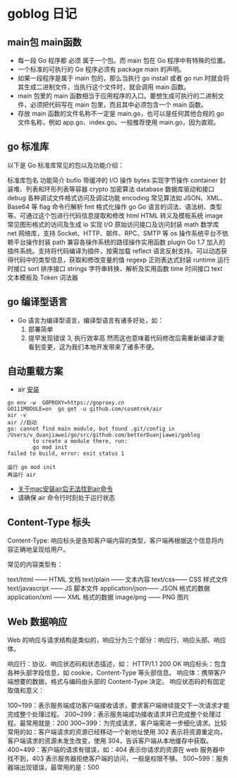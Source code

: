 # goblog 日记

## main包 main函数
* 每一段 Go 程序都 必须 属于一个包。而 main 包在 Go 程序中有特殊的位置。
* 一个标准的可执行的 Go 程序必须有 package main 的声明。
* 如果一段程序是属于 main 包的，那么当执行 go install 或者 go run 时就会将其生成二进制文件，当执行这个文件时，就会调用 main 函数。
* main 包里的 main 函数相当于应用程序的入口。要想生成可执行的二进制文件，必须把代码写在 main 包里，而且其中必须包含一个 main 函数。
*  存放 main 函数的文件名称不一定是 main.go，也可以是任何其他合规的 go 文件名称，例如 app.go、index.go。一般推荐使用 main.go，因为直观。

## go 标准库
以下是 Go 标准库常见的包以及功能介绍：

标准库包名	功能简介
bufio	带缓冲的 I/O 操作
bytes	实现字节操作
container	封装堆、列表和环形列表等容器
crypto	加密算法
database	数据库驱动和接口
debug	各种调试文件格式访问及调试功能
encoding	常见算法如 JSON、XML、Base64 等
flag	命令行解析
fmt	格式化操作
go	Go 语言的词法、语法树、类型等。可通过这个包进行代码信息提取和修改
html	HTML 转义及模板系统
image	常见图形格式的访问及生成
io	实现 I/O 原始访问接口及访问封装
math	数学库
net	网络库，支持 Socket、HTTP、邮件、RPC、SMTP 等
os	操作系统平台不依赖平台操作封装
path	兼容各操作系统的路径操作实用函数
plugin	Go 1.7 加入的插件系统。支持将代码编译为插件，按需加载
reflect	语言反射支持。可以动态获得代码中的类型信息，获取和修改变量的值
regexp	正则表达式封装
runtime	运行时接口
sort	排序接口
strings	字符串转换、解析及实用函数
time	时间接口
text	文本模板及 Token 词法器

## go 编译型语言
 * Go 语言为编译型语言，编译型语言有诸多好处，如：
    1. 部署简单
    2. 提早发现错误
    3, 执行效率高
然而这也意味着代码修改后需重新编译才能看到变更，这为我们本地开发带来了诸多不便。

## 自动重载方案
* air [安装](https://learnku.com/courses/go-basic/1.15/automatic-overloading/8944)
```
go env -w  GOPROXY=https://goproxy.cn
GO111MODULE=on  go get -u github.com/cosmtrek/air
air -v
air //启动
go: cannot find main module, but found .git/config in /Users/v_duanjiawei/go/src/github.com/betterDuanjiawei/goblog
        to create a module there, run:
        go mod init
failed to build, error: exit status 1

运行 go mod init
再运行 air
```
* [关于mac安装air后无法找到air命令](https://learnku.com/go/t/51906)
* 请确保 air 命令行时刻处于运行状态

## Content-Type 标头
Content-Type: 响应标头是告知客户端内容的类型，客户端再根据这个信息将内容正确地呈现给用户。

常见的内容类型有：

text/html —— HTML 文档
text/plain —— 文本内容
text/css—— CSS 样式文件
text/javascript —— JS 脚本文件
application/json—— JSON 格式的数据
application/xml —— XML 格式的数据
image/png —— PNG 图片

## Web 数据响应
Web 的响应与请求结构是类似的，响应分为三个部分：响应行、响应头部、响应体。

响应行：协议、响应状态码和状态描述，如： HTTP/1.1 200 OK
响应标头：包含各种头部字段信息，如 cookie，Content-Type 等头部信息。
响应体：携带客户端想要的数据，格式与编码由头部的 Content-Type 决定。
响应状态码的有固定取值和意义：

100~199：表示服务端成功客户端接收请求，要求客户端继续提交下一次请求才能完成整个处理过程。
200~299：表示服务端成功接收请求并已完成整个处理过程。最常用就是：200
300~399：为完成请求，客户端需进一步细化请求。比较常用的如：客户端请求的资源已经移动一个新地址使用 302 表示将资源重定向，客户端请求的资源未发生改变，使用 304，告诉客户端从本地缓存中获取。
400~499：客户端的请求有错误，如：404 表示你请求的资源在 web 服务器中找不到，403 表示服务器拒绝客户端的访问，一般是权限不够。
500~599：服务器端出现错误，最常用的是：500

## 
